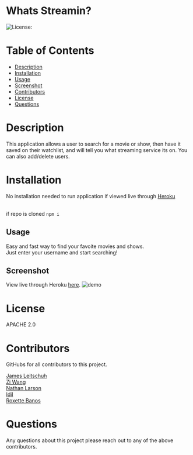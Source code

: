 # Whats Streamin?

![License:](https://img.shields.io/badge/WhatsStreamin-APACHE2.0-brightgreen)

# Table of Contents

 * [Description](#Description)
  * [Installation](#Installation)
  * [Usage](#Usage)
  * [Screenshot](#Screenshot)
  * [Contributors](#Contributors)
  * [License](#License)
  * [Questions](#Questions)

# Description

This application allows a user to search for a movie or show, then have it saved on their watchlist, and will tell you what streaming service its on. You can also add/delete users.

# Installation

No installation needed to run application if viewed live through [Heroku](https://quiet-beach-99514.herokuapp.com/)

 <br>
if repo is cloned <code>npm i</code>

## Usage
Easy and fast way to find your favoite movies and shows. <br>
Just enter your username and start searching!

## Screenshot

View live through Heroku [here](https://quiet-beach-99514.herokuapp.com/).
![demo](https://github.com/ZiWang55/WhatsStreamin/blob/main/public/assets/img/WhatsStreamin.gif?raw=true)



# License
APACHE 2.0

# Contributors
GitHubs for all contributors to this project.

[James Leitschuh](https://github.com/jamesleitschuh02)<br>
[Zi Wang](https://github.com/ZiWang55)<br>
[Nathan Larson](https://github.com/ironicminer)<br>
[Idil ](??)<br>
[Roxette Banos](https://github.com/chavelyo3)

# Questions
Any questions about this project please reach out to any of the above contributors. 
